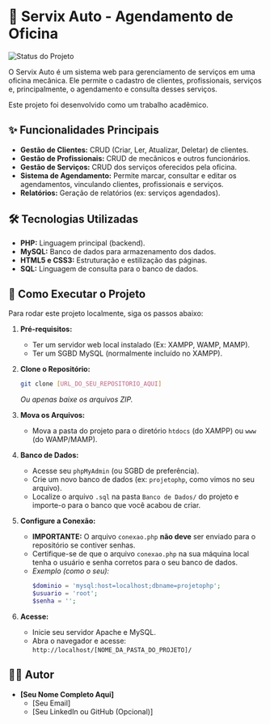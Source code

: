 # 🚗 Servix Auto - Agendamento de Oficina

![Status do Projeto](https://img.shields.io/badge/status-concluído-green)

O Servix Auto é um sistema web para gerenciamento de serviços em uma oficina mecânica. Ele permite o cadastro de clientes, profissionais, serviços e, principalmente, o agendamento e consulta desses serviços.

Este projeto foi desenvolvido como um trabalho acadêmico.

## ✨ Funcionalidades Principais

* **Gestão de Clientes:** CRUD (Criar, Ler, Atualizar, Deletar) de clientes.
* **Gestão de Profissionais:** CRUD de mecânicos e outros funcionários.
* **Gestão de Serviços:** CRUD dos serviços oferecidos pela oficina.
* **Sistema de Agendamento:** Permite marcar, consultar e editar os agendamentos, vinculando clientes, profissionais e serviços.
* **Relatórios:** Geração de relatórios (ex: serviços agendados).

## 🛠️ Tecnologias Utilizadas

* **PHP:** Linguagem principal (backend).
* **MySQL:** Banco de dados para armazenamento dos dados.
* **HTML5 e CSS3:** Estruturação e estilização das páginas.
* **SQL:** Linguagem de consulta para o banco de dados.

## 🚀 Como Executar o Projeto

Para rodar este projeto localmente, siga os passos abaixo:

1.  **Pré-requisitos:**
    * Ter um servidor web local instalado (Ex: XAMPP, WAMP, MAMP).
    * Ter um SGBD MySQL (normalmente incluído no XAMPP).

2.  **Clone o Repositório:**
    ```bash
    git clone [URL_DO_SEU_REPOSITORIO_AQUI]
    ```
    *Ou apenas baixe os arquivos ZIP.*

3.  **Mova os Arquivos:**
    * Mova a pasta do projeto para o diretório `htdocs` (do XAMPP) ou `www` (do WAMP/MAMP).

4.  **Banco de Dados:**
    * Acesse seu `phpMyAdmin` (ou SGBD de preferência).
    * Crie um novo banco de dados (ex: `projetophp`, como vimos no seu arquivo).
    * Localize o arquivo `.sql` na pasta `Banco de Dados/` do projeto e importe-o para o banco que você acabou de criar.

5.  **Configure a Conexão:**
    * **IMPORTANTE:** O arquivo `conexao.php` **não deve** ser enviado para o repositório se contiver senhas.
    * Certifique-se de que o arquivo `conexao.php` na sua máquina local tenha o usuário e senha corretos para o seu banco de dados.
    * *Exemplo (como o seu):*
        ```php
        $dominio = 'mysql:host=localhost;dbname=projetophp';
        $usuario = 'root';
        $senha = '';
        ```

6.  **Acesse:**
    * Inicie seu servidor Apache e MySQL.
    * Abra o navegador e acesse: `http://localhost/[NOME_DA_PASTA_DO_PROJETO]/`

## 👨‍💻 Autor

* **[Seu Nome Completo Aqui]**
    * [Seu Email]
    * [Seu LinkedIn ou GitHub (Opcional)]
